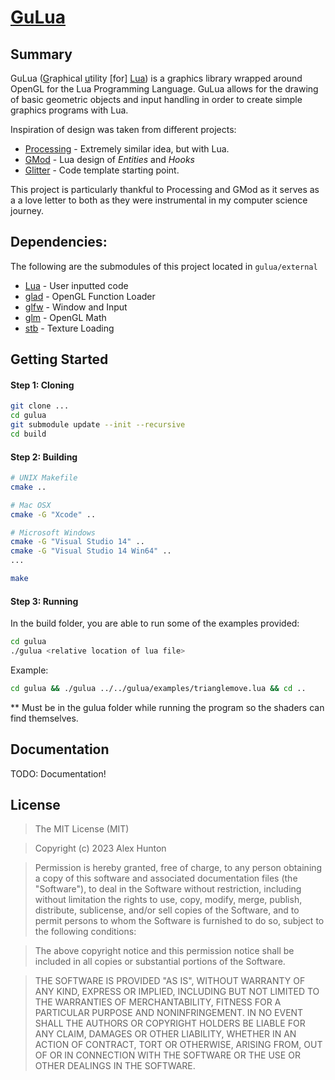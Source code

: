 # [GuLua](https://github.com/AlexHunton2/gulua)

## Summary
GuLua (<u>G</u>raphical <u>u</u>tility \[for\] <u>Lua</u>) is a graphics library wrapped around OpenGL for the Lua Programming Language. GuLua allows for the drawing of basic geometric objects and input handling in order to create simple graphics programs with Lua.

Inspiration of design was taken from different projects:
* [Processing](https://processingfoundation.org) - Extremely similar idea, but with Lua.
* [GMod](https://wiki.facepunch.com/gmod/) - Lua design of *Entities* and *Hooks*
* [Glitter](https://github.com/Polytonic/Glitter) - Code template starting point.

This project is particularly thankful to Processing and GMod as it serves as a a love letter to both as they were instrumental in my computer science journey.

## Dependencies:
The following are the submodules of this project located in `gulua/external`
* [Lua](https://www.lua.org) - User inputted code
* [glad](https://github.com/Dav1dde/glad) - OpenGL Function Loader
* [glfw](https://github.com/glfw/glfw) - Window and Input
* [glm](https://github.com/g-truc/glm) - OpenGL Math
* [stb](https://github.com/nothings/stb) - Texture Loading

## Getting Started

#### Step 1: Cloning
```bash
git clone ...
cd gulua
git submodule update --init --recursive
cd build
```

#### Step 2: Building
```bash
# UNIX Makefile
cmake ..

# Mac OSX
cmake -G "Xcode" ..

# Microsoft Windows
cmake -G "Visual Studio 14" ..
cmake -G "Visual Studio 14 Win64" ..
...
```

```bash
make
```

#### Step 3: Running
In the build folder, you are able to run some of the examples provided:

```bash
cd gulua
./gulua <relative location of lua file> 
```
Example:
```bash
cd gulua && ./gulua ../../gulua/examples/trianglemove.lua && cd ..  
```
** Must be in the gulua folder while running the program so the shaders can find themselves.

## Documentation

TODO: Documentation!

## License
>The MIT License (MIT)

>Copyright (c) 2023 Alex Hunton

>Permission is hereby granted, free of charge, to any person obtaining a copy of this software and associated documentation files (the "Software"), to deal in the Software without restriction, including without limitation the rights to use, copy, modify, merge, publish, distribute, sublicense, and/or sell copies of the Software, and to permit persons to whom the Software is furnished to do so, subject to the following conditions:

>The above copyright notice and this permission notice shall be included in all copies or substantial portions of the Software.

>THE SOFTWARE IS PROVIDED "AS IS", WITHOUT WARRANTY OF ANY KIND, EXPRESS OR IMPLIED, INCLUDING BUT NOT LIMITED TO THE WARRANTIES OF MERCHANTABILITY, FITNESS FOR A PARTICULAR PURPOSE AND NONINFRINGEMENT. IN NO EVENT SHALL THE AUTHORS OR COPYRIGHT HOLDERS BE LIABLE FOR ANY CLAIM, DAMAGES OR OTHER LIABILITY, WHETHER IN AN ACTION OF CONTRACT, TORT OR OTHERWISE, ARISING FROM, OUT OF OR IN CONNECTION WITH THE SOFTWARE OR THE USE OR OTHER DEALINGS IN THE SOFTWARE.